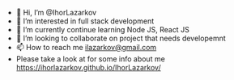 - 👋 Hi, I’m @IhorLazarkov
- 👀 I’m interested in full stack development
- 🌱 I’m currently continue learning Node JS, React JS
- 💞️ I’m looking to collaborate on project that needs developemnt
- 📫 How to reach me ilazarkov@gmail.com
- Please take a look at for some info about me https://ihorlazarkov.github.io/IhorLazarkov/

<!---
IhorLazarkov/IhorLazarkov is a ✨ special ✨ repository because its `README.md` (this file) appears on your GitHub profile.
You can click the Preview link to take a look at your changes.
--->
